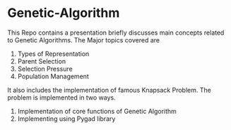 # Genetic-Algorithm
This Repo contains a presentation briefly discusses main concepts related to Genetic Algorithms.
The Major topics covered are
1. Types of Representation
2. Parent Selection
3. Selection Pressure
4. Population Management

It also includes the implementation of famous Knapsack Problem. The problem is implemented in two ways.
1. Implementation of core functions of Genetic Algorithm
2. Implementing using Pygad library
